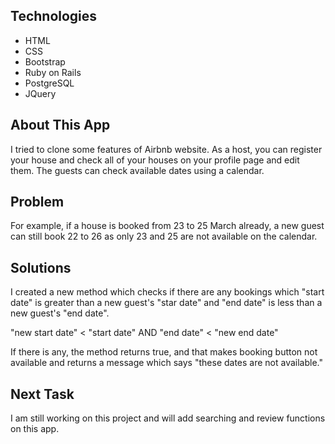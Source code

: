## Technologies
* HTML
* CSS
* Bootstrap
* Ruby on Rails
* PostgreSQL
* JQuery

## About This App

I tried to clone some features of Airbnb website.
As a host, you can register your house and check all of your houses on your profile page and edit them.
The guests can check available dates using a calendar.

## Problem
For example, if a house is booked from 23 to 25 March already,  a new guest can still book 22 to 26 as only 23 and 25 are not available on the calendar.

## Solutions
I created a new method which checks if there are any bookings which "start date" is greater than a new guest's "star date" and "end date" is less than a new guest's "end date".

"new start date" < "start date"   AND   "end date" < "new end date"

If there is any, the method returns true, and that makes booking button not available and returns a message which says "these dates are not available."

## Next Task
I am still working on this project and will add searching and review functions on this app.  
